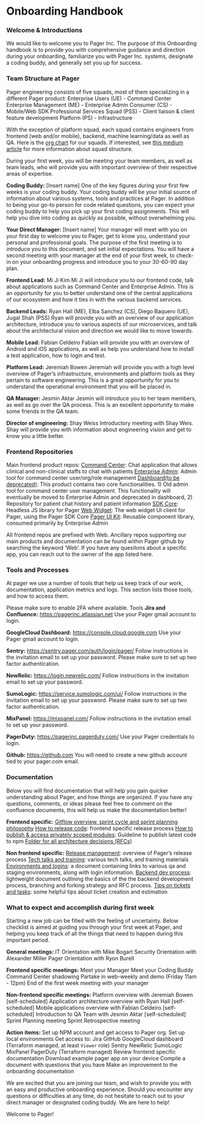 # Onboarding Handbook

### Welcome & Introductions

We would like to welcome you to Pager Inc. The purpose of this Onboarding handbook is to provide you with comprehensive guidance and direction during your onboarding, familiarize you with Pager Inc. systems, designate a coding buddy, and generally set you up for success.

### Team Structure at Pager

Pager engineering consists of five squads, most of them specializing in a different Pager product: 
Enterprise Users (UE) - Command Center
Enterprise Management (ME) - Enterprise Admin
Consumer (CS) - Mobile/Web SDK
Professional Services Squad (PSS) - Client liaison & client feature development
Platform (PS) - Infrastructure

With the exception of platform squad, each squad contains engineers from frontend (web and/or mobile), backend, machine learning/data as well as QA. Here is the [org chart](https://docs.google.com/drawings/d/14hRZNhhM9m**t88lR9jOoqDkvewiQDf3Rc0wW7n3iyDI/edit) for our squads. 
If interested, see [this medium article](https://medium.com/scaled-agile-framework/exploring-key-elements-of-spotifys-agile-scaling-model-471d2a23d7ea) for more information about squad structure. 

During your first week, you will be meeting your team members, as well as team leads, who will provide you with important overview of their respective areas of expertise. 

**Coding Buddy:** [Insert name]
One of the key figures during your first few weeks is your coding buddy. Your coding buddy will be your initial source of information about various systems, tools and practices at Pager. In addition to being your go-to person for code related questions, you can expect your coding buddy to help you pick up your first coding assignments. This will help you dive into coding as quickly as possible, without overwhelming you.

**Your Direct Manager:** [Insert name]
Your manager will meet with you on your first day to welcome you to Pager, get to know you, understand your personal and professional goals. The purpose of the first meeting is to introduce you to this document, and set initial expectations. You will have a second meeting with your manager at the end of your first week, to check-in on your onboarding progress and introduce you to your 30-60-90 day plan.


**Frontend Lead:** Mi Ji Kim
Mi Ji will introduce you to our frontend code, talk about applications such as Command Center and Enterprise Admin. This is an opportunity for you to better understand one of the central applications of our ecosystem and how it ties in with the various backend services. 

**Backend Leads:** Ryan Hall (ME), Elba Sanchez (CS), Diego Baquero (UE), Jugal Shah (PSS)
Ryan will provide you with an overview of our application architecture, introduce you to various aspects of our microservices, and talk about the architectural vision and direction we would like to move towards. 

**Mobile Lead:** Fabian Celdeiro
Fabian will provide you with an overview of Android and iOS applications, as well as help you understand how to install a test application, how to login and test.

**Platform Lead:** Jeremiah Bowen
Jeremiah will provide you with a high level overview of Pager’s infrastructure, environments and platform tools as they pertain to software engineering. This is a great opportunity for you to understand the operational environment that you will be placed in.

**QA Manager:** Jesmin Aktar
Jesmin will introduce you to her team members, as well as go over the QA process. This is an excellent opportunity to make some friends in the QA team. 

**Director of engineering:** Shay Weiss
Introductory meeting with Shay Weis. Shay will provide you with information about engineering vision and get to know you a little better.

### Frontend Repositories

Main frontend product repos:
[Command Center](https://github.com/pagerinc/web-command-center): Chat application that allows clinical and non-clinical staffs to chat with patients
[Enterprise Admin](https://github.com/pagerinc/enterprise-admin): Admin tool for command center user/org/role management
[Dashboard(to be deprecated)](https://github.com/pagerinc/web-dashboard): This product contains two core functionalities. 1) Old admin tool for command center user management. This functionality will eventually be moved to Enterprise Admin and deprecated in dashboard, 2) Repository for patient chat history and patient information
[SDK Core](https://github.com/pagerinc/web-sdk-core): Headless JS library for Pager
[Web Widget](https://github.com/pagerinc/web-sdk-widget): The web widget UI client for Pager, using the Pager SDK Core
[Pager UI Kit](https://github.com/pagerinc/pager-ui-kit): Reusable component library, consumed primarily by Enterprise Admin

All frontend repos are prefixed with Web. Ancillary repos supporting our main products and documentation can be found within Pager github by searching the keyword ‘Web’. If you have any quesitons about a specific app, you can reach out to the owner of the app listed here. 

### Tools and Processes

At pager we use a number of tools that help us keep track of our work, documentation, application metrics and logs. This section lists those tools, and how to access them.

Please make sure to enable 2FA where available.
Tools
**Jira and Confluence:** <https://pagerinc.atlassian.net> 
Use your Pager gmail account to login.

**GoogleCloud Dashboard:** <https://console.cloud.google.com> 
Use your Pager gmail account to login.

**Sentry:** <https://sentry.pager.com/auth/login/pager/>
Follow instructions in the invitation email to set up your password. Please make sure to set up two factor authentication.

**NewRelic:** <https://login.newrelic.com/>
Follow instructions in the invitation email to set up your password.

**SumoLogic:** <https://service.sumologic.com/ui/>
Follow instructions in the invitation email to set up your password. Please make sure to set up two factor authentication.

**MixPanel:** <https://mixpanel.com/>
Follow instructions in the invitation email to set up your password.

**PagerDuty:** <https://pagerinc.pagerduty.com/>
Use your Pager credentials to login.

**Github:** <https://github.com>
You will need to create a new github account tied to your pager.com email.

### Documentation
Below you will find documentation that will help you gain quicker understanding about Pager, and how things are organized. If you have any questions, comments, or ideas please feel free to comment on the confluence documents, this will help us make the documentation better!

**Frontend specific:**
[Gitflow overview, sprint cycle and sprint planning philosophy](https://pagerinc.atlassian.net/wiki/spaces/EN/pages/280100901/Web+Team+Information)
[How to release code](https://pagerinc.atlassian.net/wiki/spaces/EN/pages/280068238/How+to+release+code+-+Frontend+Web+deployment+process): frontend specific release process 
[How to publish & access privately scoped modules](https://pagerinc.atlassian.net/wiki/spaces/EN/pages/140935943/How+to+publish+access+privately+scoped+modules): Guideline to publish latest code to npm
[Folder for all architecture decisions (RFCs)](https://pagerinc.atlassian.net/wiki/spaces/EN/pages/245399689/Architecture+Design+Decisions)

**Non frontend specific:**
[Release management](https://pagerinc.atlassian.net/wiki/spaces/EN/pages/227180588/Release+Management): overview of Pager’s release process
[Tech talks and training](https://pagerinc.atlassian.net/wiki/spaces/EN/pages/161579009/Tech+Talks+and+Trainings): various tech talks, and training materials
[Environments and logins](https://docs.google.com/spreadsheets/d/1rfgglp1RsgLZktJNXWiuAD2om0yjdva8S**KZvZu2F6E/edit#gid=1177611621): a document containing links to various qa and staging environments, along with login information.
[Backend dev process](https://pagerinc.atlassian.net/wiki/spaces/EN/pages/101515522/Backend+Development+process): lightweight document outlining the basics of the the backend development process, branching and forking strategy and RFC process.
[Tips on tickets and tasks](https://pagerinc.atlassian.net/wiki/spaces/EN/pages/154435585/Ticket+Creation+Process): some helpful tips about ticket creation and estimation

### What to expect and accomplish during first week

Starting a new job can be filled with the feeling of uncertainty. Below checklist is aimed at guiding you through your first week at Pager, and helping you keep track of all the things that need to happen during this important period. 

**General meetings:**
IT Orientation with Mike Bogart
Security Orientation with Alexander Miller
Pager Orientation with Ryon Burell 

**Frontend specific meetings:**
Meet your Manager
Meet your Coding Buddy
Command Center shadowing
Partake in web-weekly and demo (Friday 11am - 12pm)
End of the first week meeting with your manager

**Non-frontend specific meetings:**
Platform overview with Jeremiah Bowen [self-scheduled]
Application architecture overview with Ryan Hall [self-scheduled]
Mobile applications overview with Fabian Celdeiro [self-scheduled]
Introduction to QA Team with Jesmin Aktar [self-scheduled]
Sprint Planning meeting
Sprint Retrospective meeting

**Action items:**
Set up NPM account and get access to Pager org.
Set up local environments
Get access to:
Jira
GitHub
GoogleCloud dashboard (Terraform managed, at least `Viewer` role)
Sentry
NewRelic
SumoLogic
MixPanel
PagerDuty (Terraform managed)
Review frontend specific documentation
Download example pager app on your device
Compile a document with questions that you have
Make an improvement to the onboarding documentation

We are excited that you are joining our team, and wish to provide you with an easy and productive onboarding experience. Should you encounter any questions or difficulties at any time, do not hesitate to reach out to your direct manager or designated coding buddy. We are here to help!

Welcome to Pager!




